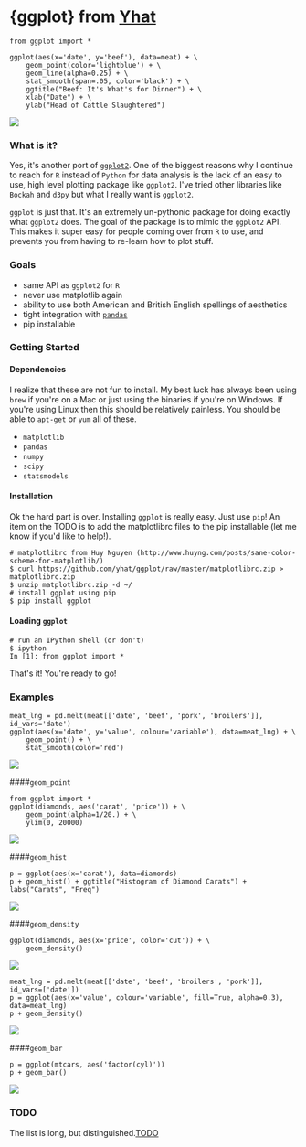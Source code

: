 # {ggplot} from [Yhat](http://yhathq.com)
```
from ggplot import *

ggplot(aes(x='date', y='beef'), data=meat) + \
    geom_point(color='lightblue') + \
    geom_line(alpha=0.25) + \
    stat_smooth(span=.05, color='black') + \
    ggtitle("Beef: It's What's for Dinner") + \
    xlab("Date") + \
    ylab("Head of Cattle Slaughtered")
```
<img src="public/img/ggplot_demo_beef.png" style="max-height: 300px">

### What is it?
Yes, it's another port of [`ggplot2`](https://github.com/hadley/ggplot2). One of the biggest reasons why I continue to reach for `R` instead of `Python` for data analysis is the lack of an easy to use, high level plotting package like `ggplot2`. I've tried other libraries like `Bockah` and `d3py` but what I really want is `ggplot2`.

`ggplot` is just that. It's an extremely un-pythonic package for doing exactly what `ggplot2` does. The goal of the package is to mimic the `ggplot2` API. This makes it super easy for people coming over from `R` to use, and prevents you from having to re-learn how to plot stuff.

### Goals
- same API as `ggplot2` for `R`
- never use matplotlib again
- ability to use both American and British English spellings of aesthetics
- tight integration with [`pandas`](https://github.com/pydata/pandas)
- pip installable

### Getting Started
#### Dependencies
I realize that these are not fun to install. My best luck has always been using `brew` if you're on a Mac
or just using the binaries if you're on Windows. If you're using Linux then this should be relatively
painless. You should be able to `apt-get` or `yum` all of these.
- `matplotlib`
- `pandas`
- `numpy`
- `scipy`
- `statsmodels`

#### Installation
Ok the hard part is over. Installing `ggplot` is really easy. Just use `pip`! An item on the TODO
is to add the matplotlibrc files to the pip installable (let me know if you'd like to help!).

    # matplotlibrc from Huy Nguyen (http://www.huyng.com/posts/sane-color-scheme-for-matplotlib/)
    $ curl https://github.com/yhat/ggplot/raw/master/matplotlibrc.zip > matplotlibrc.zip 
    $ unzip matplotlibrc.zip -d ~/
    # install ggplot using pip
    $ pip install ggplot

#### Loading `ggplot`

    # run an IPython shell (or don't)
    $ ipython
    In [1]: from ggplot import *
That's it! You're ready to go!

### Examples
```
meat_lng = pd.melt(meat[['date', 'beef', 'pork', 'broilers']], id_vars='date')
ggplot(aes(x='date', y='value', colour='variable'), data=meat_lng) + \
    geom_point() + \
    stat_smooth(color='red')
```
<img src="public/img/ggplot_meat.png">

####`geom_point`
```
from ggplot import *
ggplot(diamonds, aes('carat', 'price')) + \
    geom_point(alpha=1/20.) + \
    ylim(0, 20000)
```
<img src="public/img/diamonds_geom_point_alpha.png">

####`geom_hist`
```
p = ggplot(aes(x='carat'), data=diamonds)
p + geom_hist() + ggtitle("Histogram of Diamond Carats") + labs("Carats", "Freq") 
```
<img src="public/img/diamonds_carat_hist.png">

####`geom_density`
```
ggplot(diamonds, aes(x='price', color='cut')) + \
    geom_density()
```
<img src="public/img/geom_density_example.png">

```
meat_lng = pd.melt(meat[['date', 'beef', 'broilers', 'pork']], id_vars=['date'])
p = ggplot(aes(x='value', colour='variable', fill=True, alpha=0.3), data=meat_lng)
p + geom_density()
```
<img src="public/img/density_with_fill.png">

####`geom_bar`
```
p = ggplot(mtcars, aes('factor(cyl)'))
p + geom_bar()
```
<img src="public/img/mtcars_geom_bar_cyl.png">


### TODO
The list is long, but distinguished.[TODO](https://github.com/yhat/ggplot/blob/master/TODO.md)

